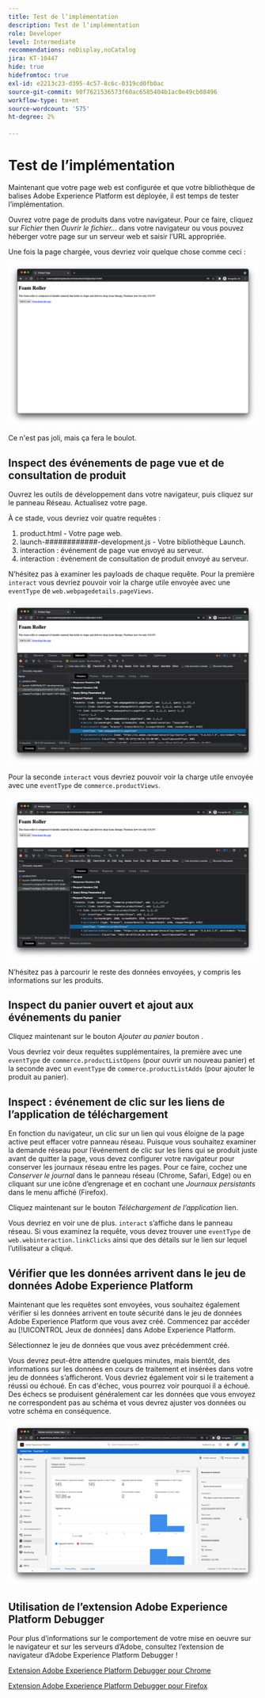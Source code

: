 ```yaml
---
title: Test de l’implémentation
description: Test de l’implémentation
role: Developer
level: Intermediate
recommendations: noDisplay,noCatalog
jira: KT-10447
hide: true
hidefromtoc: true
exl-id: e2213c23-d395-4c57-8c6c-0319cd0fb0ac
source-git-commit: 90f7621536573f60ac6585404b1ac0e49cb08496
workflow-type: tm+mt
source-wordcount: '575'
ht-degree: 2%

---
```


# Test de l’implémentation

Maintenant que votre page web est configurée et que votre bibliothèque de balises Adobe Experience Platform est déployée, il est temps de tester l’implémentation.

Ouvrez votre page de produits dans votre navigateur. Pour ce faire, cliquez sur _Fichier_ then _Ouvrir le fichier..._ dans votre navigateur ou vous pouvez héberger votre page sur un serveur web et saisir l’URL appropriée.

Une fois la page chargée, vous devriez voir quelque chose comme ceci :

![Page web](../../assets/implementation-strategy/webpage.png)

Ce n&#39;est pas joli, mais ça fera le boulot.

## Inspect des événements de page vue et de consultation de produit

Ouvrez les outils de développement dans votre navigateur, puis cliquez sur le panneau Réseau. Actualisez votre page.

À ce stade, vous devriez voir quatre requêtes :

1. product.html - Votre page web.
2. launch-############-development.js - Votre bibliothèque Launch.
3. interaction : événement de page vue envoyé au serveur.
4. interaction : événement de consultation de produit envoyé au serveur.

N’hésitez pas à examiner les payloads de chaque requête. Pour la première `interact` vous devriez pouvoir voir la charge utile envoyée avec une `eventType` de `web.webpagedetails.pageViews`.

![Inspection de requête de page vue](../../assets/implementation-strategy/webpage-page-viewed-inspection.png)

Pour la seconde `interact` vous devriez pouvoir voir la charge utile envoyée avec une `eventType` de `commerce.productViews`.

![Inspection de la demande d’affichage de produit](../../assets/implementation-strategy/webpage-product-view-inspection.png)

N’hésitez pas à parcourir le reste des données envoyées, y compris les informations sur les produits.

## Inspect du panier ouvert et ajout aux événements du panier

Cliquez maintenant sur le bouton _Ajouter au panier_ bouton .

Vous devriez voir deux requêtes supplémentaires, la première avec une `eventType` de `commerce.productListOpens` (pour ouvrir un nouveau panier) et la seconde avec un `eventType` de `commerce.productListAdds` (pour ajouter le produit au panier).

## Inspect : événement de clic sur les liens de l’application de téléchargement

En fonction du navigateur, un clic sur un lien qui vous éloigne de la page active peut effacer votre panneau réseau. Puisque vous souhaitez examiner la demande réseau pour l’événement de clic sur les liens qui se produit juste avant de quitter la page, vous devez configurer votre navigateur pour conserver les journaux réseau entre les pages. Pour ce faire, cochez une _Conserver le journal_ dans le panneau réseau (Chrome, Safari, Edge) ou en cliquant sur une icône d’engrenage et en cochant une _Journaux persistants_ dans le menu affiché (Firefox).

Cliquez maintenant sur le bouton _Téléchargement de l’application_ lien.

Vous devriez en voir une de plus. `interact` s’affiche dans le panneau réseau. Si vous examinez la requête, vous devez trouver une `eventType` de `web.webinteraction.linkClicks` ainsi que des détails sur le lien sur lequel l’utilisateur a cliqué.

## Vérifier que les données arrivent dans le jeu de données Adobe Experience Platform

Maintenant que les requêtes sont envoyées, vous souhaitez également vérifier si les données arrivent en toute sécurité dans le jeu de données Adobe Experience Platform que vous avez créé. Commencez par accéder au [!UICONTROL Jeux de données] dans Adobe Experience Platform.

Sélectionnez le jeu de données que vous avez précédemment créé.

Vous devrez peut-être attendre quelques minutes, mais bientôt, des informations sur les données en cours de traitement et insérées dans votre jeu de données s’afficheront. Vous devriez également voir si le traitement a réussi ou échoué. En cas d&#39;échec, vous pourrez voir pourquoi il a échoué. Des échecs se produisent généralement car les données que vous envoyez ne correspondent pas au schéma et vous devrez ajuster vos données ou votre schéma en conséquence.

![Ingestion des jeux de données](../../assets/implementation-strategy/dataset-ingestion.png)

## Utilisation de l’extension Adobe Experience Platform Debugger

Pour plus d’informations sur le comportement de votre mise en oeuvre sur le navigateur et sur les serveurs d’Adobe, consultez l’extension de navigateur d’Adobe Experience Platform Debugger !

[Extension Adobe Experience Platform Debugger pour Chrome](https://chrome.google.com/webstore/detail/adobe-experience-platform/bfnnokhpnncpkdmbokanobigaccjkpob)

[Extension Adobe Experience Platform Debugger pour Firefox](https://addons.mozilla.org/fr/firefox/addon/adobe-experience-platform-dbg/)
